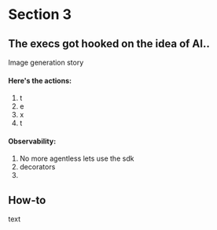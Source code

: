 # Section 3

## The execs got hooked on the idea of AI.. 

Image generation story

#### Here's the actions:
1. t
2. e
3. x
4. t

#### Observability:
1. No more agentless lets use the sdk
2. decorators
3. 

## How-to

text